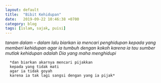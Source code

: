 ```yaml
---
layout: default
title:  "Bibit Kehidupan"
date:   2019-09-22 10:46:38 +0700
category: blog
tags: [islam, sajak, puisi]
---
```


*tanam dalam – dalam
lalu biarkan ia mencari penghidupan
kepada yang memberi kehidupan
agar ia tumbuh dengan kokoh
karena ia tau sumber mutlak kehidupan adalah Dia yang maha menghidupi*

      *dan biarkan akarnya mencari pijakkan
      kepada yang tidak mati
      agar ia tidak goyah
      karena ia tak lagi sangsi dengan yang ia pijak*
